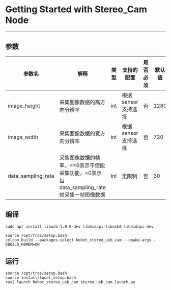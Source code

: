 # Getting Started with Stereo_Cam Node
---


## 参数

| 参数名      | 解释             | 类型   | 支持的配置                 | 是否必须 | 默认值             |
| ------------| -----------------| -------| --------------------------| -------- | -------------------|
| image_height| 采集图像数据的高方向分辨率 | int    | 根据sensor支持选择         | 否       | 1280                |
| image_width | 采集图像数据的宽方向分辨率 | int    | 根据sensor支持选择         | 否        | 720               |
| data_sampling_rate   | 采集图像数据的帧率。<=0表示不使能采集功能，>0表示每data_sampling_rate帧采集一帧图像数据  | int | 无限制 | 否 | 30 |

## 编译

```shell
sudo apt install libusb-1.0-0-dev libhidapi-libusb0 libhidapi-dev

source /opt/tros/setup.bash
colcon build --packages-select hobot_stereo_usb_cam --cmake-args -DBUILD_HBMEM=ON
```

## 运行

```shell
source /opt/tros/setup.bash
source install/local_setup.bash
ros2 launch hobot_stereo_usb_cam stereo_usb_cam.launch.py
```